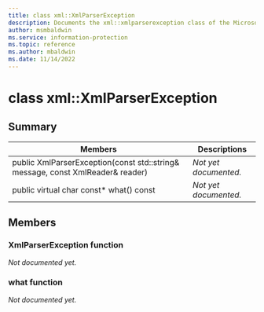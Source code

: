 ```yaml
---
title: class xml::XmlParserException 
description: Documents the xml::xmlparserexception class of the Microsoft Information Protection (MIP) SDK.
author: msmbaldwin
ms.service: information-protection
ms.topic: reference
ms.author: mbaldwin
ms.date: 11/14/2022
---
```


# class xml::XmlParserException 
  
## Summary
 Members                        | Descriptions                                
--------------------------------|---------------------------------------------
public XmlParserException(const std::string& message, const XmlReader& reader)  | _Not yet documented._
public virtual char const* what() const  | _Not yet documented._
  
## Members
  
### XmlParserException function
_Not documented yet._

  
### what function
_Not documented yet._

